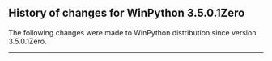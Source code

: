 ﻿## History of changes for WinPython 3.5.0.1Zero

The following changes were made to WinPython distribution since version 3.5.0.1Zero.

* * *
